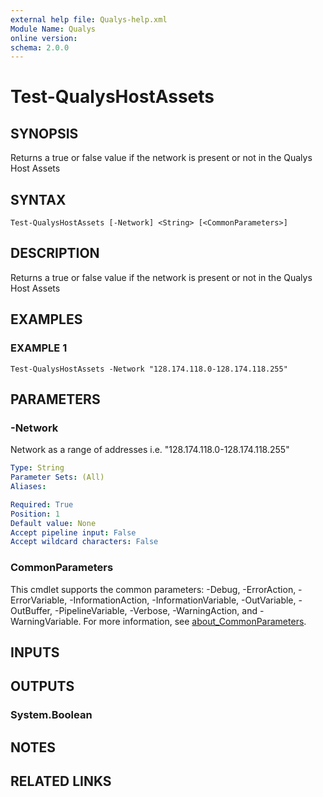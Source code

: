 ```yaml
---
external help file: Qualys-help.xml
Module Name: Qualys
online version:
schema: 2.0.0
---
```


# Test-QualysHostAssets

## SYNOPSIS
Returns a true or false value if the network is present or not in the Qualys Host Assets

## SYNTAX

```
Test-QualysHostAssets [-Network] <String> [<CommonParameters>]
```

## DESCRIPTION
Returns a true or false value if the network is present or not in the Qualys Host Assets

## EXAMPLES

### EXAMPLE 1
```
Test-QualysHostAssets -Network "128.174.118.0-128.174.118.255"
```

## PARAMETERS

### -Network
Network as a range of addresses i.e.
"128.174.118.0-128.174.118.255"

```yaml
Type: String
Parameter Sets: (All)
Aliases:

Required: True
Position: 1
Default value: None
Accept pipeline input: False
Accept wildcard characters: False
```

### CommonParameters
This cmdlet supports the common parameters: -Debug, -ErrorAction, -ErrorVariable, -InformationAction, -InformationVariable, -OutVariable, -OutBuffer, -PipelineVariable, -Verbose, -WarningAction, and -WarningVariable. For more information, see [about_CommonParameters](http://go.microsoft.com/fwlink/?LinkID=113216).

## INPUTS

## OUTPUTS

### System.Boolean
## NOTES

## RELATED LINKS
